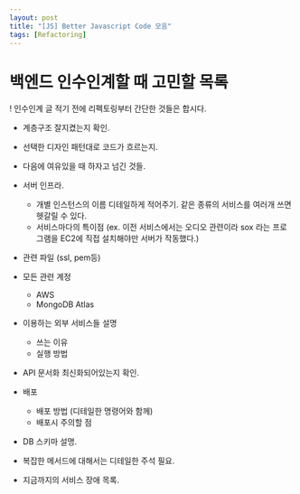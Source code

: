 ```yaml
---
layout: post
title: "[JS] Better Javascript Code 모음"
tags: [Refactoring]
---
```


# 백엔드 인수인계할 때 고민할 목록

! 인수인계 글 적기 전에 리펙토링부터 간단한 것들은 합시다.
  - 계층구조 잘지켰는지 확인.
  - 선택한 디자인 패턴대로 코드가 흐르는지.
  - 다음에 여유있을 때 하자고 넘긴 것들.


- 서버 인프라.
  - 개별 인스턴스의 이름 디테일하게 적어주기. 같은 종류의 서비스를 여러개 쓰면 헷갈릴 수 있다.
  - 서비스마다의 특이점 (ex. 이전 서비스에서는 오디오 관련이라 sox 라는 프로그램을 EC2에 직접 설치해야만 서버가 작동했다.)
- 관련 파일 (ssl, pem등)
- 모든 관련 계정
  - AWS
  - MongoDB Atlas
- 이용하는 외부 서비스들 설명
  - 쓰는 이유
  - 실행 방법
- API 문서화 최신화되어있는지 확인.

- 배포
  - 배포 방법 (디테일한 명령어와 함께)
  - 배포시 주의할 점

- DB 스키마 설명.

- 복잡한 메서드에 대해서는 디테일한 주석 필요.

- 지금까지의 서비스 장애 목록.